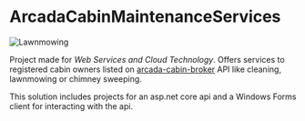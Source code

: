 # ArcadaCabinMaintenanceServices
![Lawnmowing](https://images.unsplash.com/photo-1564944817179-f03792efda53?ixlib=rb-1.2.1&ixid=eyJhcHBfaWQiOjEyMDd9&auto=format&fit=crop&w=1350&q=80)

Project made for *Web Services and Cloud Technology*. Offers services to registered cabin owners listed on [arcada-cabin-broker](https://github.com/penttinj/arcada-cabin-broker) API like cleaning, lawnmowing or chimney sweeping.

This solution includes projects for an asp.net core api and a Windows Forms client for interacting with the api.
